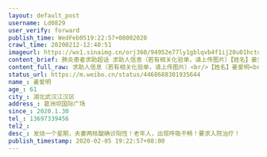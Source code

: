```yaml
---
layout: default_post
username: Ld0829
user_verify: forward
publish_time: WedFeb0519:22:57+08002020
crawl_time: 20200212-12:40:51
imageurl: https://wx1.sinaimg.cn/orj360/94952e77ly1gblqvb4f1ij20u01hctqg.jpg,https://wx3.sinaimg.cn/orj360/94952e77ly1gblqvbelb0j20u01hc4ie.jpg,https://wx2.sinaimg.cn/orj360/94952e77ly1gblqvbopl7j20m0134q8m.jpg,https://wx1.sinaimg.cn/orj360/94952e77ly1gblqvau207j20ky11ajvq.jpg
content_brief: 肺炎患者求助超话 求助人信息（若有相关化验单，请上传图片）【姓名】姜爱明【年龄】61【所在城市】湖北武汉江汉区【所在小区、社区】葛洲坝国际广场【患病时间】2020.1.30【联系方式】13697339456【其他紧急联系人】【病情描述】 发烧一个星期，夫妻两核酸确诊阳性！老年人，出现呼吸不畅 ...全文
content_full_raw: 求助人信息（若有相关化验单，请上传图片）<br/>【姓名】姜爱明<br/>【年龄】61<br/>【所在城市】湖北武汉江汉区<br/>【所在小区、社区】葛洲坝国际广场<br/>【患病时间】2020.1.30<br/>【联系方式】13697339456<br/>【其他紧急联系人】<br/>【病情描述】发烧一个星期，夫妻两核酸确诊阳性！老年人，出现呼吸不畅！要求入院治疗！
status_url: https://m.weibo.cn/status/4468688301935644
name_: 姜爱明
age_: 61
city_: 湖北武汉江汉区
address_: 葛洲坝国际广场
since_: 2020.1.30
tel_: 13697339456
tel2_: 
desc_: 发烧一个星期，夫妻两核酸确诊阳性！老年人，出现呼吸不畅！要求入院治疗！
publish_timestamp: 2020-02-05 19:22:57+08:00
---
```

